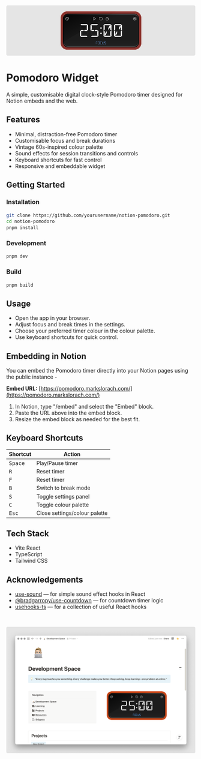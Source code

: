 ![banner](.github/readme-assets/notion-pomodoro-banner.png)

# Pomodoro Widget

A simple, customisable digital clock-style Pomodoro timer designed for Notion embeds and the web.

## Features

- Minimal, distraction-free Pomodoro timer
- Customisable focus and break durations
- Vintage 60s-inspired colour palette
- Sound effects for session transitions and controls
- Keyboard shortcuts for fast control
- Responsive and embeddable widget

## Getting Started

### Installation

```bash
git clone https://github.com/yourusername/notion-pomodoro.git
cd notion-pomodoro
pnpm install
```

### Development

```bash
pnpm dev
```

### Build

```bash
pnpm build
```

## Usage

- Open the app in your browser.
- Adjust focus and break times in the settings.
- Choose your preferred timer colour in the colour palette.
- Use keyboard shortcuts for quick control.
  

## Embedding in Notion

You can embed the Pomodoro timer directly into your Notion pages using the public instance -

**Embed URL:** [https://pomodoro.markslorach.com/](https://pomodoro.markslorach.com/)

1. In Notion, type "/embed" and select the "Embed" block.
2. Paste the URL above into the embed block.
3. Resize the embed block as needed for the best fit.

## Keyboard Shortcuts

<table>
  <thead>
    <tr>
      <th>Shortcut</th>
      <th>Action</th>
    </tr>
  </thead>
  <tbody>
    <tr>
      <td><kbd>Space</kbd></td>
      <td>Play/Pause timer</td>
    </tr>
    <tr>
      <td><kbd>R</kbd></td>
      <td>Reset timer</td>
    </tr>
    <tr>
      <td><kbd>F</kbd></td>
      <td>Reset timer</td>
    </tr>
    <tr>
      <td><kbd>B</kbd></td>
      <td>Switch to break mode</td>
    </tr>
    <tr>
      <td><kbd>S</kbd></td>
      <td>Toggle settings panel</td>
    </tr>
    <tr>
      <td><kbd>C</kbd></td>
      <td>Toggle colour palette</td>
    </tr>
    <tr>
      <td><kbd>Esc</kbd></td>
      <td>Close settings/colour palette</td>
    </tr>
  </tbody>
</table>

## Tech Stack

- Vite React
- TypeScript
- Tailwind CSS

## Acknowledgements

- [use-sound](https://github.com/joshwcomeau/use-sound) — for simple sound effect hooks in React
- [@bradgarropy/use-countdown](https://github.com/bradgarropy/use-countdown) — for countdown timer logic
- [usehooks-ts](https://usehooks-ts.com/) — for a collection of useful React hooks

<br/>

![banner](.github/readme-assets/notion-pomodoro-example.png)